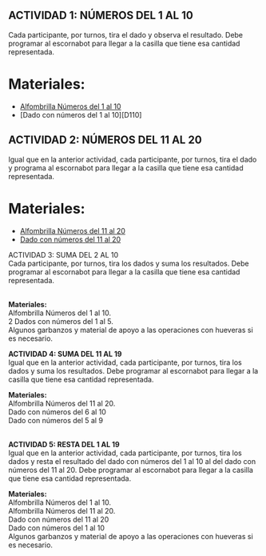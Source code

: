 ## ACTIVIDAD 1: NÚMEROS DEL 1 AL 10
Cada participante, por turnos, tira el dado y observa el resultado. Debe programar al escornabot para llegar a la casilla que tiene esa cantidad representada.

# Materiales:
* [Alfombrilla Números del 1 al 10][A110]
* [Dado con números del 1 al 10][D110]

## ACTIVIDAD 2: NÚMEROS DEL 11 AL 20
Igual que en la anterior actividad, cada participante, por turnos, tira el dado y programa al escornabot para llegar a la casilla que tiene esa cantidad representada.

# Materiales:
* [Alfombrilla Números del 11 al 20][A1120]
* [Dado con números del 11 al 20][D1120]

ACTIVIDAD 3: SUMA DEL 2 AL 10</b><br/>
Cada participante, por turnos, tira los dados y suma los resultados. Debe programar al escornabot para llegar a la casilla que tiene esa cantidad representada.<br/><br/>

<b>Materiales:</b><br/>
Alfombrilla Números del 1 al 10.<br/>
2 Dados con números del 1 al 5.<br/>
Algunos garbanzos y material de apoyo a las operaciones con hueveras si es necesario.<br/>

<b>ACTIVIDAD 4: SUMA DEL 11 AL 19</b><br/>
Igual que en la anterior actividad, cada participante, por turnos, tira los dados y suma los resultados. Debe programar al escornabot para llegar a la casilla que tiene esa cantidad representada.<br/>

<b>Materiales:</b><br/>
Alfombrilla Números del 11 al 20.<br/>
Dado con números del 6 al 10<br/>
Dado con números del 5 al 9<br/><br/>

<b>ACTIVIDAD 5: RESTA DEL 1 AL 19</b><br/>
Igual que en la anterior actividad, cada participante, por turnos, tira los dados y resta el resultado del dado con números del 1 al 10 al del dado con números del 11 al 20. Debe programar al escornabot para llegar a la casilla que tiene esa cantidad representada.<br/>

<b>Materiales:</b><br/>
Alfombrilla Números del 1 al 10.<br/>
Alfombrilla Números del 11 al 20.<br/>
Dado con números del 11 al 20<br/>
Dado con números del 1 al 10<br/>
Algunos garbanzos y material de apoyo a las operaciones con hueveras si es necesario.

[A110]:mates1º.pdf
[A1120]:mates1º_2.pdf
[D1120]:d10_1120.stl

